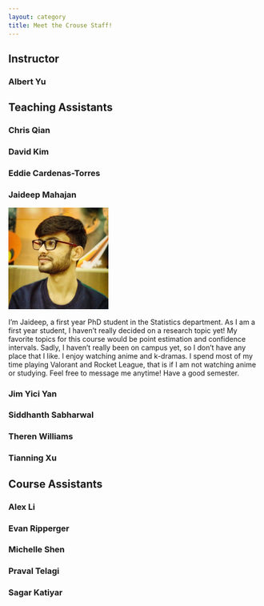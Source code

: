 ```yaml
---
layout: category
title: Meet the Crouse Staff!
---
```


## Instructor

### Albert Yu

## Teaching Assistants

### Chris Qian

### David Kim

### Eddie Cardenas-Torres

### Jaideep Mahajan
<img src="https://raw.githubusercontent.com/stat400/stat400.github.io/main/PDFs/bio_photos/Jaideep_Mahajan.jpg" alt="Jaideep Mahajan" 
style="width:200px;">



I’m Jaideep, a first year PhD student in the Statistics department. As I am a first year student, I haven’t really decided on a research topic yet! My favorite topics for this course would be point estimation and confidence intervals. Sadly, I haven’t really been on campus yet, so I don’t have any place that I like. I enjoy watching anime and k-dramas. I spend most of my time playing Valorant and Rocket League, that is if I am not watching anime or studying. Feel free to message me anytime! Have a good semester.


### Jim Yici Yan

### Siddhanth Sabharwal

### Theren Williams

### Tianning Xu

## Course Assistants

### Alex Li

### Evan Ripperger

### Michelle Shen

### Praval Telagi

### Sagar Katiyar
